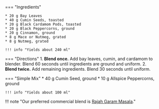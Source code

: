 === "Ingredients"

    * 20 g Bay Leaves
    * 40 g Cumin Seeds, toasted
    * 20 g Black Cardamom Pods, toasted
    * 20 g Black Peppercorns, ground
    * 20 g Cinnamon, ground
    * 8 g Mace or Nutmeg, grated
    * 8 g Nutmeg, grated

    !!! info "Yields about 240 ml"

=== "Directions"
    1. **Blend once.** Add bay leaves, cumin, and cardamom to blender. Blend 60 seconds until ingredients are ground and uniform.
    2. **Blend twice.** Add remaining ingredients. Blend 30 seconds until uniform.

=== "Simple Mix"
    * 40 g Cumin Seed, ground
    * 10 g Allspice Peppercorns, ground

    !!! info "Yields about 100 ml"

!!! note "Our preferred commercial blend is [Rajah Garam Masala](https://www.amazon.com/dp/B00E5XM6WS)."

[^1]:
    Jain, Manjula. ["Garam Masala."](https://www.manjulaskitchen.com/garam-masala/) *Manjula's Kitchen.* 20 July 2012.
[^2]:
    *Masterclass.* ["What Is Garam Masala? Homemade Garam Masala Spice Blend Recipe and How to Cook With Garam Masala."](https://www.masterclass.com/articles/what-is-garam-masala-homemade-garam-masala-spice-blend-recipe-and-how-to-cook-with-garam-masala) 8 November 2020.
